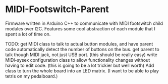 # MIDI-Footswitch-Parent

Firmware written in Arduino C++ to communicate with MIDI footswitch child modules over I2C. Features some cool abstraction of each module that I spent a lot of time on. 

TODO:
  get MIDI class to talk to actual button modules, and have parent code automatically detect the number of buttons on the bus.
  get parent to talk though MIDI jack, not just USB port. (this should be really easy)
  write MIDI-sysex configuration class to allow functionality changes without having to edit code. (this is going to be a lot trickier but well worth)
  Add class to turn the whole board into an LED matrix. (I want to be able to play tetris on my pedalboard.)
